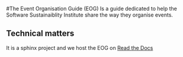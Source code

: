 #The Event Organisation Guide (EOG)
Is a guide dedicated to help the Software Sustainaiblity Institute share the way they organise events.

## Technical matters
It is a sphinx project and we host the EOG on [Read the Docs](https://event-organisation-guide.readthedocs.io/)
